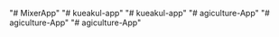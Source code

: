 "# MixerApp" 
"# kueakul-app" 
"# kueakul-app" 
"# agiculture-App" 
"# agiculture-App" 
"# agiculture-App" 
